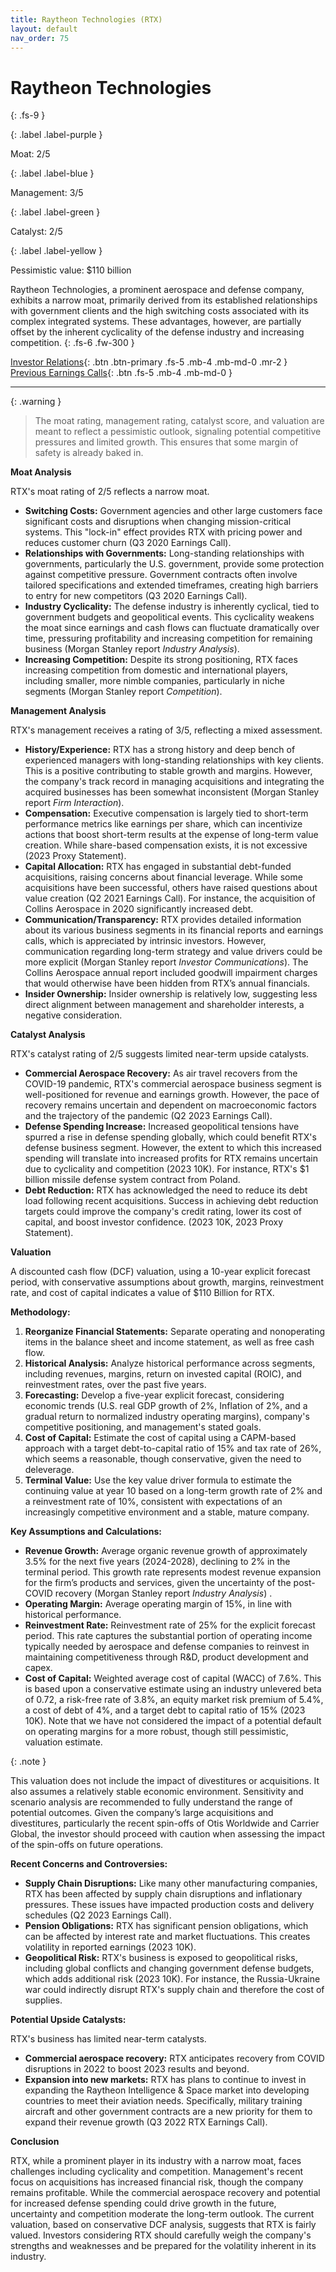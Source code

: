 ```yaml
---
title: Raytheon Technologies (RTX)
layout: default
nav_order: 75
---
```


# Raytheon Technologies
{: .fs-9 }

{: .label .label-purple }

Moat: 2/5

{: .label .label-blue }

Management: 3/5

{: .label .label-green }

Catalyst: 2/5

{: .label .label-yellow }

Pessimistic value: $110 billion

Raytheon Technologies, a prominent aerospace and defense company, exhibits a narrow moat, primarily derived from its established relationships with government clients and the high switching costs associated with its complex integrated systems. These advantages, however, are partially offset by the inherent cyclicality of the defense industry and increasing competition.
{: .fs-6 .fw-300 }

[Investor Relations](https://www.google.com/search?q=RTX+investor+relations){: .btn .btn-primary .fs-5 .mb-4 .mb-md-0 .mr-2 }
[Previous Earnings Calls](https://discountingcashflows.com/company/RTX/transcripts/){: .btn .fs-5 .mb-4 .mb-md-0 }

---

{: .warning } 
>The moat rating, management rating, catalyst score, and valuation are meant to reflect a pessimistic outlook, signaling potential competitive pressures and limited growth. This ensures that some margin of safety is already baked in.


**Moat Analysis**

RTX's moat rating of 2/5 reflects a narrow moat.

* **Switching Costs:**  Government agencies and other large customers face significant costs and disruptions when changing mission-critical systems. This "lock-in" effect provides RTX with pricing power and reduces customer churn (Q3 2020 Earnings Call).
* **Relationships with Governments:**  Long-standing relationships with governments, particularly the U.S. government, provide some protection against competitive pressure.  Government contracts often involve tailored specifications and extended timeframes, creating high barriers to entry for new competitors (Q3 2020 Earnings Call).  
* **Industry Cyclicality:** The defense industry is inherently cyclical, tied to government budgets and geopolitical events. This cyclicality weakens the moat since earnings and cash flows can fluctuate dramatically over time, pressuring profitability and increasing competition for remaining business (Morgan Stanley report *Industry Analysis*). 
* **Increasing Competition:** Despite its strong positioning, RTX faces increasing competition from domestic and international players, including smaller, more nimble companies, particularly in niche segments (Morgan Stanley report *Competition*).

**Management Analysis**

RTX's management receives a rating of 3/5, reflecting a mixed assessment.

* **History/Experience:** RTX has a strong history and deep bench of experienced managers with long-standing relationships with key clients.  This is a positive contributing to stable growth and margins. However, the company's track record in managing acquisitions and integrating the acquired businesses has been somewhat inconsistent (Morgan Stanley report *Firm Interaction*).
* **Compensation:** Executive compensation is largely tied to short-term performance metrics like earnings per share, which can incentivize actions that boost short-term results at the expense of long-term value creation.  While share-based compensation exists, it is not excessive (2023 Proxy Statement). 
* **Capital Allocation:** RTX has engaged in substantial debt-funded acquisitions, raising concerns about financial leverage.  While some acquisitions have been successful, others have raised questions about value creation (Q2 2021 Earnings Call). For instance, the acquisition of Collins Aerospace in 2020 significantly increased debt.
* **Communication/Transparency:** RTX provides detailed information about its various business segments in its financial reports and earnings calls, which is appreciated by intrinsic investors.  However, communication regarding long-term strategy and value drivers could be more explicit (Morgan Stanley report *Investor Communications*). The Collins Aerospace annual report included goodwill impairment charges that would otherwise have been hidden from RTX’s annual financials.
* **Insider Ownership:** Insider ownership is relatively low, suggesting less direct alignment between management and shareholder interests, a negative consideration.


**Catalyst Analysis**

RTX's catalyst rating of 2/5 suggests limited near-term upside catalysts.

* **Commercial Aerospace Recovery:**  As air travel recovers from the COVID-19 pandemic, RTX's commercial aerospace business segment is well-positioned for revenue and earnings growth.  However, the pace of recovery remains uncertain and dependent on macroeconomic factors and the trajectory of the pandemic (Q2 2023 Earnings Call).  
* **Defense Spending Increase:**  Increased geopolitical tensions have spurred a rise in defense spending globally, which could benefit RTX's defense business segment.  However, the extent to which this increased spending will translate into increased profits for RTX remains uncertain due to cyclicality and competition (2023 10K). For instance, RTX's $1 billion missile defense system contract from Poland.
* **Debt Reduction:** RTX has acknowledged the need to reduce its debt load following recent acquisitions. Success in achieving debt reduction targets could improve the company's credit rating, lower its cost of capital, and boost investor confidence.  (2023 10K, 2023 Proxy Statement).


**Valuation**

A discounted cash flow (DCF) valuation, using a 10-year explicit forecast period, with conservative assumptions about growth, margins, reinvestment rate, and cost of capital indicates a value of $110 Billion for RTX. 

**Methodology:**

1. **Reorganize Financial Statements:** Separate operating and nonoperating items in the balance sheet and income statement, as well as free cash flow.
2. **Historical Analysis:** Analyze historical performance across segments, including revenues, margins, return on invested capital (ROIC), and reinvestment rates, over the past five years.
3. **Forecasting:** Develop a five-year explicit forecast, considering economic trends (U.S. real GDP growth of 2%, Inflation of 2%, and a gradual return to normalized industry operating margins), company's competitive positioning, and management's stated goals.
4. **Cost of Capital:** Estimate the cost of capital using a CAPM-based approach with a target debt-to-capital ratio of 15% and tax rate of 26%, which seems a reasonable, though conservative, given the need to deleverage.  
5. **Terminal Value:** Use the key value driver formula to estimate the continuing value at year 10 based on a long-term growth rate of 2% and a reinvestment rate of 10%, consistent with expectations of an increasingly competitive environment and a stable, mature company.  

**Key Assumptions and Calculations:**

* **Revenue Growth:**  Average organic revenue growth of approximately 3.5% for the next five years (2024-2028), declining to 2% in the terminal period. This growth rate represents modest revenue expansion for the firm’s products and services, given the uncertainty of the post-COVID recovery (Morgan Stanley report *Industry Analysis*) .
* **Operating Margin:** Average operating margin of 15%,  in line with historical performance.
* **Reinvestment Rate:** Reinvestment rate of 25% for the explicit forecast period. This rate captures the substantial portion of operating income typically needed by aerospace and defense companies to reinvest in maintaining competitiveness through R&D, product development and capex.
* **Cost of Capital:** Weighted average cost of capital (WACC) of 7.6%. This is based upon a conservative estimate using an industry unlevered beta of 0.72, a risk-free rate of 3.8%, an equity market risk premium of 5.4%, a cost of debt of 4%, and a target debt to capital ratio of 15% (2023 10K). Note that we have not considered the impact of a potential default on operating margins for a more robust, though still pessimistic, valuation estimate.

{: .note }

This valuation does not include the impact of divestitures or acquisitions. It also assumes a relatively stable economic environment.  Sensitivity and scenario analysis are recommended to fully understand the range of potential outcomes. Given the company’s large acquisitions and divestitures, particularly the recent spin-offs of Otis Worldwide and Carrier Global, the investor should proceed with caution when assessing the impact of the spin-offs on future operations.


**Recent Concerns and Controversies:**

* **Supply Chain Disruptions:**  Like many other manufacturing companies, RTX has been affected by supply chain disruptions and inflationary pressures. These issues have impacted production costs and delivery schedules (Q2 2023 Earnings Call).
* **Pension Obligations:**  RTX has significant pension obligations, which can be affected by interest rate and market fluctuations.  This creates volatility in reported earnings (2023 10K).  
* **Geopolitical Risk:**  RTX's business is exposed to geopolitical risks, including global conflicts and changing government defense budgets, which adds additional risk (2023 10K). For instance, the Russia-Ukraine war could indirectly disrupt RTX's supply chain and therefore the cost of supplies.


**Potential Upside Catalysts:**

RTX's business has limited near-term catalysts.

* **Commercial aerospace recovery:** RTX anticipates recovery from COVID disruptions in 2022 to boost 2023 results and beyond. 
* **Expansion into new markets:** RTX has plans to continue to invest in expanding the Raytheon Intelligence & Space market into developing countries to meet their aviation needs. Specifically, military training aircraft and other government contracts are a new priority for them to expand their revenue growth (Q3 2022 RTX Earnings Call).  

**Conclusion**

RTX, while a prominent player in its industry with a narrow moat, faces challenges including cyclicality and competition.  Management's recent focus on acquisitions has increased financial risk, though the company remains profitable.  While the commercial aerospace recovery and potential for increased defense spending could drive growth in the future, uncertainty and competition moderate the long-term outlook. The current valuation, based on conservative DCF analysis, suggests that RTX is fairly valued.  Investors considering RTX should carefully weigh the company's strengths and weaknesses and be prepared for the volatility inherent in its industry. 
